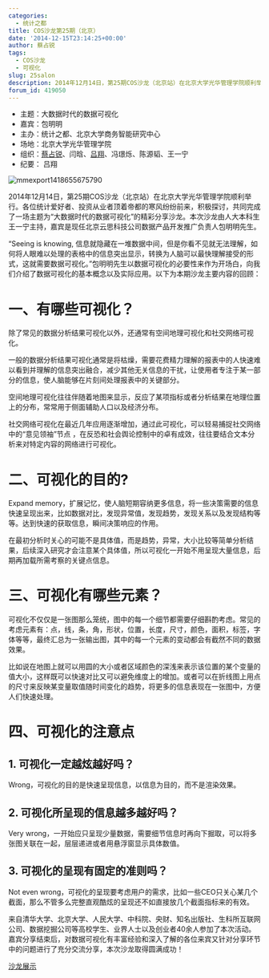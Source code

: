 ```yaml
---
categories:
  - 统计之都
title: COS沙龙第25期（北京）
date: '2014-12-15T23:14:25+00:00'
author: 蔡占锐
tags:
  - COS沙龙
  - 可视化
slug: 25salon
description: 2014年12月14日，第25期COS沙龙（北京站）在北京大学光华管理学院顺利举行。各位统计爱好者、投资从业者顶着帝都的寒风纷纷前来，积极探讨，共同完成了一场主题为“大数据时代的数据可视化”的精彩分享沙龙。本次沙龙由人大本科生王一宁主持，嘉宾是现任北京云思科技公司数据产品开发推广负责人包明明先生.
forum_id: 419050
---
```


  * 主题：大数据时代的数据可视化
  * 嘉宾：包明明
  * 主办：统计之都、北京大学商务智能研究中心
  * 场地：北京大学光华管理学院
  * 组织：[蔡占锐](http://weibo.com/3264504301/profile?rightmod=1&wvr=6&mod=personinfo)、闫晗、[吕翔](http://weibo.com/u/5340259059?from=myfollow_all)、冯璟烁、陈源韬、王一宁
  * 纪要： 吕翔

![mmexport1418655675790](https://uploads.cosx.org/2014/12/mmexport1418655675790.jpg)

2014年12月14日，第25期COS沙龙（北京站）在北京大学光华管理学院顺利举行。各位统计爱好者、投资从业者顶着帝都的寒风纷纷前来，积极探讨，共同完成了一场主题为“大数据时代的数据可视化”的精彩分享沙龙。本次沙龙由人大本科生王一宁主持，嘉宾是现任北京云思科技公司数据产品开发推广负责人包明明先生。

“Seeing is knowing, 信息就隐藏在一堆数据中间，但是你看不见就无法理解，如何将人眼难以处理的表格中的信息突出显示，转换为人脑可以最快理解接受的形式，这就需要数据可视化。”包明明先生以数据可视化的必要性来作为开场白，向我们介绍了数据可视化的基本概念以及实际应用。以下为本期沙龙主要内容的回顾：

# 一、有哪些可视化？

除了常见的数据分析结果可视化以外，还通常有空间地理可视化和社交网络可视化。
  
一般的数据分析结果可视化通常是将枯燥，需要花费精力理解的报表中的人快速难以看到并理解的信息突出融合，减少其他无关信息的干扰，让使用者专注于某一部分的信息，使人脑能够在片刻间处理报表中的关键部分。
  
空间地理可视化往往伴随着地图来显示，反应了某项指标或者分析结果在地理位置上的分布，常常用于侧面辅助人口以及经济分布。
  
社交网络可视化在最近几年应用逐渐增加，通过此可视化，可以轻易捕捉社交网络中的“意见领袖”节点 ，在反恐和社会舆论控制中的卓有成效，往往要结合文本分析来对特定内容的网络进行可视化。

# 二、可视化的目的?

Expand memory，扩展记忆，使人脑短期容纳更多信息，将一些决策需要的信息快速呈现出来，比如数据对比，发现异常值，发现趋势，发现关系以及发现结构等等。达到快速的获取信息，瞬间决策响应的作用。

在最初分析时关心的可能不是具体值，而是趋势，异常，大小比较等简单分析结果，后续深入研究才会注意某个具体值，所以可视化一开始不用呈现大量信息，后期再加载所需考察的关键点信息。

# 三、可视化有哪些元素？

可视化不仅仅是一张图那么笼统，图中的每一个细节都需要仔细斟酌考虑。常见的考虑元素有：点，线，条，角，形状，位置，长度，尺寸，颜色，面积，标签，字体等等，最终汇总为一张输出图，其中的每一个元素的变动都会有截然不同的数据效果。

比如说在地图上就可以用圆的大小或者区域颜色的深浅来表示该位置的某个变量的值大小，这样既可以快速对比又可以避免维度上的增加。或者可以在折线图上用点的尺寸来反映某变量取值随时间变化的趋势，将更多的信息表现在一张图中，方便人们快速处理。

# 四、可视化的注意点

## 1. 可视化一定越炫越好吗？
  
Wrong，可视化的目的是快速呈现信息，以信息为目的，而不是渲染效果。

## 2. 可视化所呈现的信息越多越好吗？
  
Very wrong，一开始应只呈现少量数据，需要细节信息时再向下掘取，可以将多张图关联在一起，层层递进或者用悬浮窗显示具体数值。

## 3. 可视化的呈现有固定的准则吗？
  
Not even wrong，可视化的呈现要考虑用户的需求，比如一些CEO只关心某几个截面，那么不管多么完整直观酷炫的呈现还不如直接放几个截面指标来的有效。

来自清华大学、北京大学、人民大学、中科院、央财、知名出版社、生科所互联网公司、数据挖掘公司等高校学生、业界人士以及创业者40余人参加了本次活动。嘉宾分享结束后，对数据可视化有丰富经验和深入了解的各位来宾又针对分享环节中的问题进行了充分交流分享，本次沙龙取得圆满成功！

[沙龙展示](http://pan.baidu.com/s/1sj7EfgD "沙龙展示")
